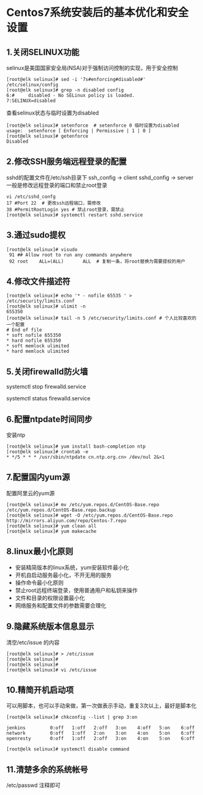 # Centos7系统安装后的基本优化和安全设置

## 1.关闭SELINUX功能
selinux是美国国家安全局(NSA)对于强制访问控制的实现，用于安全控制
```shell
[root@elk selinux]# sed -i '7s#enforcing#disabled#' /etc/selinux/config
[root@elk selinux]# grep -n disabled config
6:#     disabled - No SELinux policy is loaded.
7:SELINUX=disabled
```
查看selinux状态与临时设置为disabled
```
[root@elk selinux]# setenforce  # setenforce 0 临时设置为disabled 
usage:  setenforce [ Enforcing | Permissive | 1 | 0 ]
[root@elk selinux]# getenforce 
Disabled
```

## 2.修改SSH服务端远程登录的配置
sshd的配置文件在/etc/ssh目录下
ssh_config -> client
sshd_config -> server
一般是修改远程登录的端口和禁止root登录
```shell
vi /etc/sshd_confg
17 #Port 22  # 更改ssh远程端口，需修改
38 #PermitRootLogin yes # 禁止root登录，需禁止
[root@elk selinux]# systemctl restart sshd.service
```

## 3.通过sudo提权
```
[root@elk selinux]# visudo
 91 ## Allow root to run any commands anywhere
 92 root    ALL=(ALL)       ALL  # 复制一条，将root替换为需要提权的用户
```
## 4.修改文件描述符
```shell
[root@elk selinux]# echo '* - nofile 65535 ' > /etc/security/limits.conf
[root@elk selinux]# ulimit -n
655350
[root@elk selinux]# tail -n 5 /etc/security/limits.conf # 个人比较喜欢的一个配置
# End of file
* soft nofile 655350
* hard nofile 655350
* soft memlock ulimited
* hard memlock ulimited
```

## 5.关闭firewalld防火墙

systemctl stop firewalld.service

systemctl status firewalld.service
## 6.配置ntpdate时间同步

安装ntp

```
[root@elk selinux]# yum install bash-completion ntp
[root@elk selinux]# crontab -e
* */5 * * * /usr/sbin/ntpdate cn.ntp.org.cn> /dev/nul 2&>1
```

## 7.配置国内yum源

配置阿里云的yum源

```
[root@elk selinux]# mv /etc/yum.repos.d/CentOS-Base.repo /etc/yum.repos.d/CentOS-Base.repo.backup
[root@elk selinux]# wget -O /etc/yum.repos.d/CentOS-Base.repo http://mirrors.aliyun.com/repo/Centos-7.repo
[root@elk selinux]# yum clean all
[root@elk selinux]# yum makecache
```

## 8.linux最小化原则

- 安装精简版本的linux系统，yum安装软件最小化
- 开机自启动服务最小化，不开无用的服务
- 操作命令最小化原则
- 禁止root远程终端登录，使用普通用户和私钥来操作
- 文件和目录的权限设置最小化
- 网络服务和配置文件的参数需要合理化

## 9.隐藏系统版本信息显示
清空/etc/issue 的内容

```
[root@elk selinux]# > /etc/issue
[root@elk selinux]# 
[root@elk selinux]# 
[root@elk selinux]# vi /etc/issue
```

## 10.精简开机启动项

可以用脚本，也可以手动来做，第一次做表示手动，重复3次以上，最好是脚本化

```
[root@elk selinux]# chkconfig --list | grep 3:on

jenkins        	0:off	1:off	2:off	3:on	4:off	5:on	6:off
network        	0:off	1:off	2:on	3:on	4:on	5:on	6:off
openresty      	0:off	1:off	2:off	3:on	4:on	5:on	6:off

[root@elk selinux]# systemctl disable command
```

## 11.清楚多余的系统帐号
/etc/passwd  注释即可
